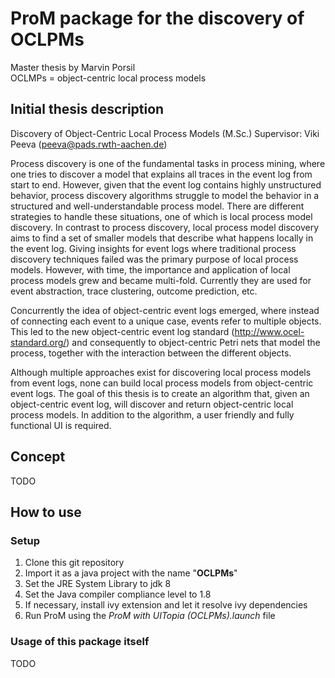 
# ProM package for the discovery of OCLPMs

Master thesis by Marvin Porsil\
OCLMPs = object-centric local process models

## Initial thesis description

Discovery of Object-Centric Local Process Models (M.Sc.)
Supervisor: Viki Peeva (peeva@pads.rwth-aachen.de)

Process discovery is one of the fundamental tasks in process mining, where one tries to discover a model that explains all traces in the event log from start to end. However, given that the event log contains highly unstructured behavior, process discovery algorithms struggle to model the behavior in a structured and well-understandable process model. There are different strategies to handle these situations, one of which is local process model discovery. In contrast to process discovery, local process model discovery aims to find a set of smaller models that describe what happens locally in the event log. Giving insights for event logs where traditional process discovery techniques failed was the primary purpose of local process models. However, with time, the importance and application of local process models grew and became multi-fold. Currently they are used for event abstraction, trace clustering, outcome prediction, etc.

Concurrently the idea of object-centric event logs emerged, where instead of connecting each event to a unique case, events refer to multiple objects. This led to the new object-centric event log standard (http://www.ocel-standard.org/) and consequently to object-centric Petri nets that model the process, together with the interaction between the different objects.

Although multiple approaches exist for discovering local process models from event logs, none can build local process models from object-centric event logs. The goal of this thesis is to create an algorithm that, given an object-centric event log, will discover and return object-centric local process models. In addition to the algorithm, a user friendly and fully functional UI is required.

## Concept

TODO

## How to use

### Setup

1. Clone this git repository
2. Import it as a java project with the name "**OCLPMs**"
3. Set the JRE System Library to jdk 8
4. Set the Java compiler compliance level to 1.8
5. If necessary, install ivy extension and let it resolve ivy dependencies
6. Run ProM using the *ProM with UITopia (OCLPMs).launch* file

### Usage of this package itself

TODO